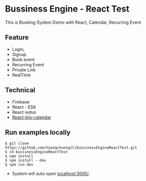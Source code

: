 # Bussiness Engine - React Test
This is Booking System Demo with React, Calendar, Recurring Event

## Feature
* Login, 
* Signup
* Book event
* Recurring Event
* Private Link
* RealTime

## Technical
* Firebase
* React - ES6
* React redux
* [React-big-calendar](https://github.com/arecvlohe/rbc-starter)

## Run examples locally
```
$ git clone https://github.com/hoangchuongit/bussinessEngineReactTest.git
$ cd bussinessEngineReactTest
$ npm install
$ npm install --dev
$ npm run dev
```

* System will auto open [localhost:3000/](http://localhost:3000/).